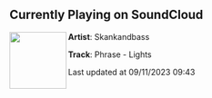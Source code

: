## Currently Playing on SoundCloud

[<img align="left" width="100" src="https://i1.sndcdn.com/artworks-oo3VuGhf6L238YT0-rAkjLw-t500x500.jpg">](https://soundcloud.com/skankandbass/phrase-lights)

**Artist**: Skankandbass 

**Track**: Phrase - Lights

Last updated at 09/11/2023 09:43
